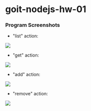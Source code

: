 # goit-nodejs-hw-01

### Program Screenshots
- "list" action:

<img src="https://imgsh.net/i/vZnjlvV.png"/>

- "get" action:
  
<img src="https://imgsh.net/i/ZpIHaa6.png"/>

- "add" action:

<img src="https://imgsh.net/i/3loZjef.png"/>

- "remove" action:

<img src="https://imgsh.net/i/uTfWiSQ.png"/>
